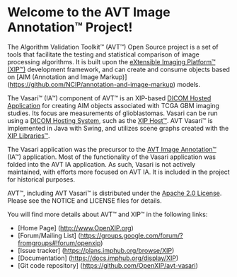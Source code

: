Welcome to the AVT Image Annotation&trade; Project!
===================================================

The Algorithm Validation Toolkit&trade; (AVT&trade;) Open Source project is a set
of tools that facilitate the testing and statistical comparison of image processing
algorithms.  It is built upon the
[eXtensible Imaging Platform&trade; (XIP&trade;)](http://www.OpenXIP.org) development
framework, and can create and consume objects based
on [AIM (Annotation and Image Markup)] (https://github.com/NCIP/annotation-and-image-markup)
models.  

The Vasari&trade; (IA&trade;) component of AVT&trade; is an XIP-based 
[DICOM Hosted Application](http://medical.nema.org/Dicom/2011/11_19pu.pdf)
for creating AIM objects associated with TCGA GBM imaging studies.  Its focus
are measurements of glioblastomas.  Vasari can be run using a
[DICOM Hosting System](http://medical.nema.org/Dicom/2011/11_19pu.pdf),
such as the [XIP Host&trade;](https://github.com/OpenXIP/xip-host).
AVT Vasari&trade; is implemented in Java with Swing, and utilizes scene graphs
created with the [XIP Libraries&trade;](https://github.com/OpenXIP/xip-libraries).

The Vasari application was the precursor to the
[AVT Image Annotation&trade;](https://github.com/OpenXIP/xip-ia) (IA&trade;) application.
Most of the functionality of the Vasari application was folded into the AVT IA
application.  As such, Vasari is not actively maintained, with efforts more focused
on AVT IA.  It is included in the project for historical purposes.  

AVT&trade;, including AVT Vasari&trade; is distributed under the
[Apache 2.0 License](http://opensource.org/licenses/Apache-2.0).
Please see the NOTICE and LICENSE files for details.

You will find more details about AVT&trade; and XIP&trade; in the following links:

*  [Home Page] (http://www.OpenXIP.org)
*  [Forum/Mailing List] (https://groups.google.com/forum/?fromgroups#!forum/openxip)
*  [Issue tracker] (https://plans.imphub.org/browse/XIP)
*  [Documentation] (https://docs.imphub.org/display/XIP)
*  [Git code repository] (https://github.com/OpenXIP/avt-vasari)
